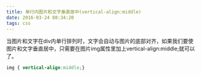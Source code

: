 ```yaml
---
title: 单行内图片和文字垂直居中(vertical-align:middle)
date: 2016-03-24 08:34:20
tags: css
---
```


当图片和文字在div内单行排列时，文字会自动与图片的底部对齐，如果我们要使图片和文字垂直居中，只需要在图片img属性里加上vertical-align:middle;就可以了。

``` css
img { vertical-align:middle;}
```
